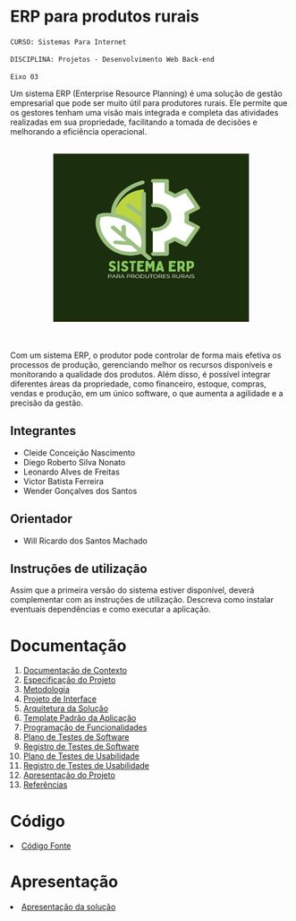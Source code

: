 # ERP para produtos rurais

`CURSO: Sistemas Para Internet`

`DISCIPLINA: Projetos - Desenvolvimento Web Back-end`

`Eixo 03`

Um sistema ERP (Enterprise Resource Planning) é uma solução de gestão empresarial que pode ser muito útil para produtores rurais. Ele permite que os gestores tenham uma visão mais integrada e completa das atividades realizadas em sua propriedade, facilitando a tomada de decisões e melhorando a eficiência operacional.<br/><br/>
<div align="center">
<img src="/docs/img/logo.png" alt="erp circle logo" style="height: 300px; width:350px;"/> 
</div><br/><br/>

Com um sistema ERP, o produtor pode controlar de forma mais efetiva os processos de produção, gerenciando melhor os recursos disponíveis e monitorando a qualidade dos produtos. Além disso, é possível integrar diferentes áreas da propriedade, como financeiro, estoque, compras, vendas e produção, em um único software, o que aumenta a agilidade e a precisão da gestão.

## Integrantes

* Cleide Conceição Nascimento 
* Diego Roberto Silva Nonato 
* Leonardo Alves de Freitas 
* Victor Batista Ferreira
* Wender Gonçalves dos Santos 

## Orientador

* Will Ricardo dos Santos Machado

## Instruções de utilização

Assim que a primeira versão do sistema estiver disponível, deverá complementar com as instruções de utilização. Descreva como instalar eventuais dependências e como executar a aplicação.

# Documentação

<ol>
<li><a href="docs/01-Documentação de Contexto.md"> Documentação de Contexto</a></li>
<li><a href="docs/02-Especificação do Projeto.md"> Especificação do Projeto</a></li>
<li><a href="docs/03-Metodologia.md"> Metodologia</a></li>
<li><a href="docs/04-Projeto de Interface.md"> Projeto de Interface</a></li>
<li><a href="docs/05-Arquitetura da Solução.md"> Arquitetura da Solução</a></li>
<li><a href="docs/06-Template Padrão da Aplicação.md"> Template Padrão da Aplicação</a></li>
<li><a href="docs/07-Programação de Funcionalidades.md"> Programação de Funcionalidades</a></li>
<li><a href="docs/08-Plano de Testes de Software.md"> Plano de Testes de Software</a></li>
<li><a href="docs/09-Registro de Testes de Software.md"> Registro de Testes de Software</a></li>
<li><a href="docs/10-Plano de Testes de Usabilidade.md"> Plano de Testes de Usabilidade</a></li>
<li><a href="docs/11-Registro de Testes de Usabilidade.md"> Registro de Testes de Usabilidade</a></li>
<li><a href="docs/12-Apresentação do Projeto.md"> Apresentação do Projeto</a></li>
<li><a href="docs/13-Referências.md"> Referências</a></li>
</ol>

# Código

<li><a href="src/README.md"> Código Fonte</a></li>

# Apresentação

<li><a href="presentation/README.md"> Apresentação da solução</a></li>

